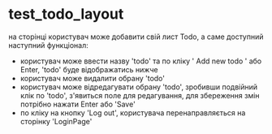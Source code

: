 # test_todo_layout

на сторінці користувач може добавити свій лист Todo, а саме доступний наступний функціонал:

- користувач може ввести назву 'todo' та по кліку ' Add new todo ' або Enter, 'todo' буде відображатись нижче
- користувач може видалити обрану 'todo'
- користувач може відредагувати обрану 'todo', зробивши подвійний клік по 'todo', з'явиться поле для редагування, для збереження змін потрібно нажати Enter або 'Save'
- по кліку на кнопку 'Log out', користувача перенаправляється на сторінку 'LoginPage'

